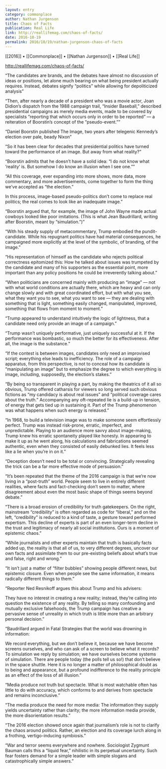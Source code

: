```yaml
---
layout: entry
category: commonplace
author: Nathan Jurgenson
title: Chaos of Facts
publication: Real Life
link: http://reallifemag.com/chaos-of-facts/
date: 2016-10-19
permalink: 2016/10/19/nathan-jurgenson-chaos-of-facts
---
```


[[2016]] • [[Commonplace]] • [[Nathan Jurgenson]] • [[Real Life]]

http://reallifemag.com/chaos-of-facts/

“The candidates are brands, and the debates have almost no discussion of ideas or positions, let alone much bearing on what being president actually requires. Instead, debates signify “politics” while allowing for depoliticized analysis”

“Then, after nearly a decade of a president who was a movie actor, Joan Didion’s dispatch from the 1988 campaign trail, “Insider Baseball,” described presidential campaigns as merely media events, made to be covered by specialists “reporting that which occurs only in order to be reported” — a reiteration of Boorstin’s concept of the “pseudo-event.””

“Daniel Boorstin published The Image, two years after telegenic Kennedy’s election over pale, beady Nixon”

“So it has been clear for decades that presidential politics have turned toward the performance of an image. But away from what reality?”

“Boorstin admits that he doesn’t have a solid idea: “I do not know what ‘reality’ is. But somehow I do know an illusion when I see one.””

“All this coverage, ever expanding into more shows, more data, more commentary, and more advertisements, come together to form the thing we’ve accepted as “the election.”

In this process, image-based pseudo-politics don’t come to replace real politics; the real comes to look like an inadequate image.”

“Boorstin argued that, for example, the image of John Wayne made actual cowboys looked like poor imitations. (This is what Jean Baudrillard, writing after Boorstin, meant by “simulation.”)”

“With his steady supply of metacommentary, Trump embodied the pundit-candidate. While his repugnant politics have had material consequences, he campaigned more explicitly at the level of the symbolic, of branding, of the image.”

“His representation of himself as the candidate who rejects political correctness epitomized this: How he talked about issues was trumpeted by the candidate and many of his supporters as the essential point, more important than any policy positions he could be irreverently talking about.”

“When politicians are concerned mainly with producing an “image” — not with what world conditions are actually there, which are heavy and can only change slowly and with great coordinated effort, but with what you see, what they want you to see, what you want to see — they are dealing with something that is light, something easily changed, manipulated, improved, something that flows from moment to moment.”

“Trump appeared to understand intuitively the logic of lightness, that a candidate need only provide an image of a campaign.”

“Trump wasn’t uniquely performative, just uniquely successful at it. If the performance was bombastic, so much the better for its effectiveness. After all, the image is the substance.”

“If the contest is between images, candidates only need an improvised script; everything else leads to inefficiency. The role of a campaign apparatus, from this perspective, is not to conceal how its candidate is “manipulating an image” but to emphasize the degree to which everything is image, including, supposedly, the election’s stakes.”

“By being so transparent in playing a part, by making the theatrics of it all so obvious, Trump offered catharsis for viewers so long served such obvious fictions as “my candidacy is about real issues” and “political coverage cares about the truth.” Accompanying any oft-repeated lie is a build-up in tension, of energy that gets tied up in sustaining it. Part of the Trump phenomenon was what happens when such energy is released.”

“In 1968, to build a television image was to make someone seem effortlessly perfect. Trump was instead risk-prone, erratic, imperfect, and unpredictable. Playing to an audience more savvy about image-making, Trump knew his erratic spontaneity played like honesty. In appearing to make it up as he went along, his calculations and fabrications seemed authentic, even when they consisted of easily debunked lies. It feels less like a lie when you’re in on it.”

“Deception doesn’t need to be total or convincing. Strategically revealing the trick can be a far more effective mode of persuasion.”

“It’s been repeated that the theme of the 2016 campaign is that we’re now living in a “post-truth” world. People seem to live in entirely different realities, where facts and fact-checking don’t seem to matter, where disagreement about even the most basic shape of things seems beyond debate.”

“There is a broad erosion of credibility for truth gatekeepers. On the right, mainstream “credibility” is often regarded as code for “liberal,” and on the left, “credibility” is reduced to a kind of taste, a gesture toward performed expertism. This decline of experts is part of an even longer-term decline in the trust and legitimacy of nearly all social institutions. Ours is a moment of epistemic chaos.”

“While journalists and other experts maintain that truth is basically facts added up, the reality is that all of us, to very different degrees, uncover our own facts and assimilate them to our pre-existing beliefs about what’s true and false, right and wrong.”

“It isn’t just a matter of “filter bubbles” showing people different news, but epistemic closure. Even when people see the same information, it means radically different things to them.”

“Reporter Ned Resnikoff argues this about Trump and his advisers:

They have no interest in creating a new reality; instead, they’re calling into question the existence of any reality. By telling so many confounding and mutually exclusive falsehoods, the Trump campaign has creative a pervasive sense of unreality in which truth is little more than an arbitrary personal decision.”

“Baudrillard argued in Fatal Strategies that the world was drowning in information:

We record everything, but we don’t believe it, because we have become screens ourselves, and who can ask of a screen to believe what it records? To simulation we reply by simulation; we have ourselves become systems of simulation. There are people today (the polls tell us so!) that don’t believe in the space shuttle. Here it is no longer a matter of philosophical doubt as to being and appearance, but a profound indifference to the reality principle as an effect of the loss of all illusion.”

“Media produce not truth but spectacle. What is most watchable often has little to do with accuracy, which conforms to and derives from spectacle and remains inconclusive.”

“The media produce the need for more media: The information they supply yields uncertainty rather than clarity; the more information media provide, the more disorientation results.”

“The 2016 election showed once again that journalism’s role is not to clarify the chaos around politics. Rather, an election and its coverage lurch along in a frothing, vertigo-inducing symbiosis.”

“War and terror seems everywhere and nowhere. Sociologist Zygmunt Bauman calls this a “liquid fear,” nihilistic in its perpetual uncertainty. Such fear fosters demand for a simple leader with simple slogans and catastrophically simple answers.”


